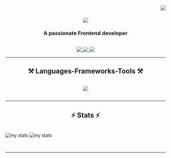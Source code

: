 <img align="right" src="https://visitor-badge.laobi.icu/badge?page_id=Sherif-altiby.Sherif-altiby" />

<h1 align="center">
    <img src="https://readme-typing-svg.herokuapp.com/?font=Righteous&size=35&center=true&vCenter=true&width=500&height=70&duration=4000&lines=Hi+There!+👋;+I'm+Sherif+altiby!;" />
</h1>

<h3 align="center">A passionate Frontend developer</h3>

<br/>
 
<div align="center"> 
  <a href="mailto:sherifahmed852002@gmail.com">
    <img src="https://img.shields.io/badge/Gmail-333333?style=for-the-badge&logo=gmail&logoColor=red" />
  </a>
  <a href="https://www.linkedin.com/in/sherif-altiby-38b350229/" target="_blank">
    <img src="https://img.shields.io/badge/LinkedIn-0077B5?style=for-the-badge&logo=linkedin&logoColor=white" target="_blank" />
  </a>
  <a href="https://sherif-altiby.netlify.app/" target="_blank">
     <img src="https://img.shields.io/badge/Portfolio-FF5722?style=for-the-badge&logo=todoist&logoColor=white" target="_blank" /> <!-- sqlite, safari, google-chrome are other good icon options -->
  </a>
</div>

 <hr/>
 
<h2 align="center">⚒️ Languages-Frameworks-Tools ⚒️</h2>
<br/>
<div align="center">
    <img src="https://skillicons.dev/icons?i=react,bootstrap,mui,html,css,vscode,github,tailwind,git" />
<!--     <img src="https://skillicons.dev/icons?i=nodejs,python,javascript,typescript,express,firebase,mongodb,c,java,nextjs,mysql,flask" /><br> -->
</div>

<br/>
<hr/>



<h2 align="center">⚡ Stats ⚡</h2>
<br>


 <img align="left" alt="my stats" src="https://github-readme-stats.vercel.app/api?username=Sherif-altiby&show_icons=true" />
 <img align="left" alt="my stats" src="https://github-readme-stats.vercel.app/api/top-langs/?username=Sherif-altiby&layout=compact" />


<br/><br/>

<hr/>

<br/>

<br/>
